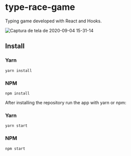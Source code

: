 # type-race-game
Typing game developed with React and Hooks.

![Captura de tela de 2020-09-04 15-31-14](https://user-images.githubusercontent.com/47933829/92274672-0dc16400-eec4-11ea-914e-519c28b8f14c.png)

## Install
### Yarn
```
yarn install
```
### NPM
```
npm install
```
After installing the repository run the app with yarn or npm:
### Yarn
```
yarn start
```
### NPM
```
npm start
```
